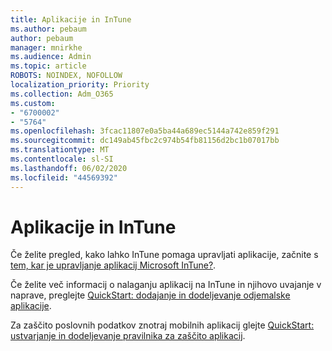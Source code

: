 ```yaml
---
title: Aplikacije in InTune
ms.author: pebaum
author: pebaum
manager: mnirkhe
ms.audience: Admin
ms.topic: article
ROBOTS: NOINDEX, NOFOLLOW
localization_priority: Priority
ms.collection: Adm_O365
ms.custom:
- "6700002"
- "5764"
ms.openlocfilehash: 3fcac11807e0a5ba44a689ec5144a742e859f291
ms.sourcegitcommit: dc149ab45fbc2c974b54fb81156d2bc1b07017bb
ms.translationtype: MT
ms.contentlocale: sl-SI
ms.lasthandoff: 06/02/2020
ms.locfileid: "44569392"
---
```

# <a name="apps-and-intune"></a>Aplikacije in InTune

Če želite pregled, kako lahko InTune pomaga upravljati aplikacije, začnite s [tem, kar je upravljanje aplikacij Microsoft InTune?](https://docs.microsoft.com/mem/intune/apps/app-management).

Če želite več informacij o nalaganju aplikacij na InTune in njihovo uvajanje v naprave, preglejte [QuickStart: dodajanje in dodeljevanje odjemalske aplikacije](https://docs.microsoft.com/mem/intune/apps/quickstart-add-assign-app).

Za zaščito poslovnih podatkov znotraj mobilnih aplikacij glejte [QuickStart: ustvarjanje in dodeljevanje pravilnika za zaščito aplikacij](https://docs.microsoft.com/mem/intune/apps/quickstart-create-assign-app-policy).